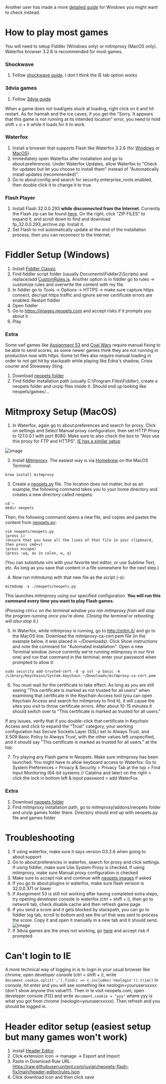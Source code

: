 Another user has made a more [detailed guide](https://github.com/themrrobert/neopets-flash-fix-windows-10) for Windows you might want to check instead.

# How to play most games

You will need to setup Fiddler (Windows only) or mitmproxy (MacOS only). Waterfox browser 3.2.6 is recommended for most games.

### Shockwave
1. Follow [shockwave guide](https://www.youtube.com/watch?v=LdkiSc5TNL0). I don't think the IE tab option works

### 3dvia games

1. Follow [3dvia guide](https://www.youtube.com/watch?v=NH8WfY7MvU4)

When a game does not load/gets stuck at loading, right click on it and hit restart. As for hannah and the ice caves, if you get the "Sorry. It appears that this game is not running at its intended location" error, you need to hold shift + o + k while it loads for it to work. 

### Waterfox

1. Install a browser that supports Flash like Waterfox 3.2.6 (for [Windows](https://cdn.waterfox.net/releases/win64/installer/Waterfox%20G3.2.6%20Setup.exe) or [MacOS](https://cdn.waterfox.net/releases/osx64/installer/Waterfox%20G3.2.6%20Setup.dmg)).
2. Immediately open Waterfox after installation and go to about:preferences. Under Waterfox Updates, allow Waterfox to "Check for updates but let you choose to install them" instead of "Automatically install updates (recommended)".
3. Go to about:config and search for security.enterprise_roots.enabled, then double click it to change it to true.

### Flash Player

1. Install Flash 32.0.0.293 **while disconnected from the Internet**. Currently the Flash zip can be found [here](https://archive.org/details/flashplayerarchive). On the right, click "ZIP FILES" to expand it, and scroll down to find and download fp_32.0.0.293_archive.zip. Install it.
2. Set Flash to not automatically update at the end of the installation process, then you can reconnect to the Internet.

# Fiddler Setup (Windows)

1. Install [Fiddler Classic](https://www.telerik.com/download/fiddler)
2. Find fiddler script folder (usually Documents\Fiddler2\Scripts) and replace/add [CustomRules.js](/fiddler/CustomRules.js). Another option is in fiddler go to rules -> customize rules and overwrite the content with my file. 
3. In fiddler go to Tools -> Options -> HTTPS -> make sure capture https connect, decrypt https traffic and ignore server certificate errors are enabled. Restart fiddler 
4. Open fiddler
5. Go to https://images.neopets.com and accept risks if it prompts you about it
5. Play

### Extra

Some swf games like [Assignment 53](https://www.neopets.com/games/game.phtml/?game_id=1347&size=regular&quality=high&play=true) and [Coal Wars](https://www.neopets.com/games/game.phtml?game_id=1370&size=regular&quality=high&play=true) require manual fixing to be able to send scores, as some newer games think they are not running in production now with https. Some txt files also require manual loading in order to not get hit by stackpath while playing like Edna's shadow, Crisis courier and Stowaway Sting.

1. Download [neopets folder](https://download-directory.github.io/?url=https://github.com/juvian/neopets-flash-fix/tree/main/neopets)
2. Find fiddler installation path (usually C:\Program Files\Fiddler), create a neopets folder and unzip files inside it. Should end up looking like neopets/games/...

# Mitmproxy Setup (MacOS)
1. In Waterfox, again go to about:preferences and search for proxy. Click on settings and Select Manual proxy configuration, then set HTTP Proxy to 127.0.0.1 with port 8080. Make sure to also check the box to "Also use this proxy for FTP and HTTPS". [IE has a similar setup](https://docs.microsoft.com/en-us/troubleshoot/developer/browsers/connectivity-navigation/use-proxy-servers-with-ie)

![image](https://user-images.githubusercontent.com/5660396/185045695-d6c32114-e096-4533-8e16-1e0eaaadfa66.png)

2. Install [Mitmproxy](https://mitmproxy.org/). The easiest way is via [Homebrew](https://brew.sh/) on the MacOS Terminal:
```
brew install mitmproxy
```
3. Create a [neopets.py](/mitmproxy/neopets.py) file. The location does not matter, but as an example, the following command takes you to your home directory and creates a new directory called neopets:
```
cd ~
mkdir neopets
```
Then, the following command opens a new file, and copies and pastes the content from [neopets.py](/mitmproxy/neopets.py):
```
vim neopets/neopets.py
(press i)
(ensure that you have all the lines of that file in your clipboard, then press cmd+v)
(press escape)
(press :wq, as in colon, w, q)
```
(You can substitute vim with your favorite text editor, or use Sublime Text, etc. As long as you save that content in a file somewhere for the next step.)

4. Now run mitmdump with that new file as the script (-s):
```
mitmdump -s ./neopets/neopets.py
```
This launches mitmproxy using our specified configuration. **You will run this command every time you want to play Flash games.**

*(Pressing ctrl+c on the terminal window you ran mitmproxy from will stop the program running once you're done. Closing the terminal or rebooting will also stop it.)*

5. In Waterfox, while mitmproxy is running, go to http://mitm.it/ and go to the MacOS line. Download the mitmproxy-ca-cert.pem file (in the example below, it was placed in ~/Downloads). Click Show instructions and note the command for "Automated installation". Open a new Terminal window (since currently we're running mitmproxy in our first one) and run that command in the terminal; enter your password when prompted to allow it:
```
sudo security add-trusted-cert -d -p ssl -p basic -k /Library/Keychains/System.keychain ~/Downloads/mitmproxy-ca-cert.pem
```

6. You must wait for the certificate to take effect. As long as you are still seeing "This certificate is marked as not trusted for all users" when examining that certificate in the Keychain Access tool (you can open Keychain Access and search for mitmproxy to find it), it will cause the sites you visit to throw certificate errors. After about 10-15 minutes it should switch over to "This certificate is marked as trusted for all users." 

If any issues, verify that if you double-click that certificate in Keychain Access and click to expand the "Trust" category, your working configuration has Secure Sockets Layer (SSL) set to Always Trust, and X.509 Basic Policy to Always Trust, with the other values left unspecified, and it should say "This certificate is marked as trusted for all users." at the top.

7. Try playing any Flash game in Neopets. Make sure mitmproxy has been launched. You might have to allow keyboard access to Waterfox: Go to System Preferences > Privacy & Security > Privacy Tab at the top > Find Input Monitoring (64-bit systems // Catalina and later) on the right > click the lock in bottom left & input password > add WaterFox.

### Extra

1. Download [neopets folder](https://download-directory.github.io/?url=https://github.com/juvian/neopets-flash-fix/tree/main/neopets)
2. Find mitmproxy installation path, go to mitmproxy/addons/neopets folder and unzip games folder there. Directory should end up with neopets.py file and games folder

# Troubleshooting 
1. If using waterfox, make sure it says version G3.2.6 when going to about:support
2. Go to about:preferences in waterfox, search for proxy and click settings. If using fiddler, make sure Use System Proxy is checked. If using mitmproxy, make sure Manual proxy configuration is checked
3. Make sure to accept risk and continue with [neopets images](https://images.neopets.com/) if asked
4. If you go to about:plugins in waterfox, make sure flash version is 32.0.0.371 or lower
5. If Assignment 53 is still not working after having completed extra steps, try opening developer console in waterfox (ctrl + shift + i), then go to network tab, check disable cache and then refresh game page
6. If you send a score and it gets blocked by stackpath, you can go to fiddler log tab, scroll to bottom and see the url that was sent to process the score. Copy it and open it manually in a new tab and it should send. 
![image](https://user-images.githubusercontent.com/5660396/210623327-1adcdbbc-e998-49b4-b5b3-a026feef87d2.png)
7. If 3dvia games are the ones not working, go [here](https://3dlifeplayer.dl.3dvia.com/player/install/3DLifePlayer.js) and accept risk if prompted

# Can't login to IE
A more technical way of logging in is to login in your usual browser like chrome, open developer console (ctrl + shift + i), write `document.cookie.split(';').find(c => c.includes('neologin')).trim()` in console, hit enter and you will see something like neologin=youruserxxxxx (don't show anyone this value!!!).
Then in Ie visit neopets.com, open developer console (f12) and write `document.cookie = "yyy"` where yyy is what you got from chrome (neologin=youruserxxxxx). Then refresh and you should be logged in.

# Header editor setup (easiest setup but many games won't work)

1. Install [Header Editor](https://addons.mozilla.org/en-US/firefox/addon/header-editor/?utm_source=addons.mozilla.org&utm_medium=referral&utm_content=search)
2. Click extension icon -> manage -> Export and Import
3. Paste in Download Rule URL https://raw.githubusercontent.com/juvian/neopets-flash-fix/main/header-editor/rules.json
4. Click download icon and then click save
